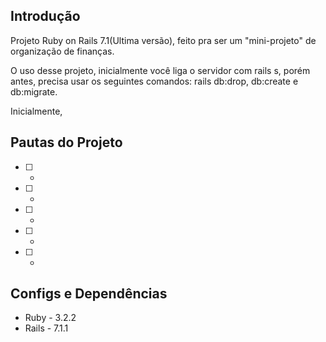 ## Introdução

Projeto Ruby on Rails 7.1(Ultima versão), feito pra ser um "mini-projeto" de organização de finanças.

O uso desse projeto, inicialmente você liga o servidor com rails s, porém antes, precisa usar os seguintes comandos: rails db:drop, db:create e db:migrate.

Inicialmente,

## Pautas do Projeto

- [ ] -
- [ ] -
- [ ] -
- [ ] -
- [ ] -

## Configs e Dependências

- Ruby - 3.2.2
- Rails - 7.1.1